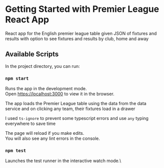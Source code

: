 # Getting Started with Premier League React App

React app for the English premier league table given JSON of fixtures and results with option to see fixtures and results by club, home and away

## Available Scripts

In the project directory, you can run:

### `npm start`

Runs the app in the development mode.\
Open [https://localhost:3000](https://localhost:3000) to view it in the browser.

The app loads the Premier League table using the data from the data service and on clicking any team, their fixtures load in a drawer

I used `ts-ignore` to prevent some typescript errors and use `any` typing everywhere to save time

The page will reload if you make edits.\
You will also see any lint errors in the console.

### `npm test`

Launches the test runner in the interactive watch mode.\
